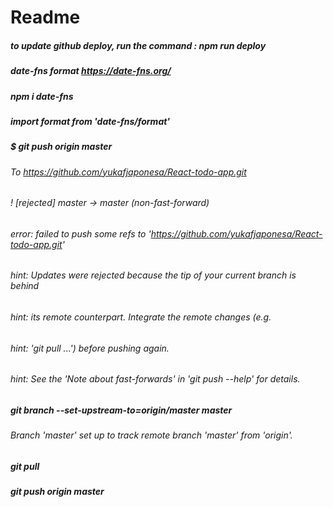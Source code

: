 # Readme

##### to update github deploy, run the command : npm run deploy

##### date-fns format https://date-fns.org/
##### npm i date-fns
##### import format from 'date-fns/format'


##### $ git push origin master
###### To https://github.com/yukafjaponesa/React-todo-app.git
###### ! [rejected]        master -> master (non-fast-forward)
###### error: failed to push some refs to 'https://github.com/yukafjaponesa/React-todo-app.git'
###### hint: Updates were rejected because the tip of your current branch is behind
###### hint: its remote counterpart. Integrate the remote changes (e.g.
###### hint: 'git pull ...') before pushing again.
###### hint: See the 'Note about fast-forwards' in 'git push --help' for details.

##### git branch --set-upstream-to=origin/master master
###### Branch 'master' set up to track remote branch 'master' from 'origin'.

##### git pull
##### git push origin master
